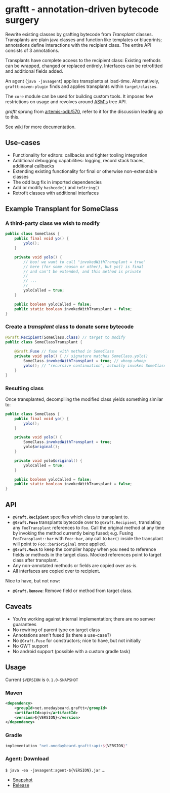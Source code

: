 # graftt - annotation-driven bytecode surgery 

Rewrite existing classes by grafting bytecode from *Transplant* classes. Transplants are
plain java classes and function like templates or blueprints; annotations define interactions
with the recipient class. The entire API consists of 3 annotations.

Transplants have complete access to the recipient class: Existing methods can be wrapped,
changed or replaced entirely. Interfaces can be retrofitted and additional fields added.
 
An agent (`java -javaagent`) applies transplants at load-time. Alternatively, 
`graftt-maven-plugin` finds and applies transplants within `target/classes`.  

The `core` module can be used for building custom tools. It imposes few restrictions on
usage and revolves around [ASM's](https://asm.ow2.io/) tree API. 

_graftt_ sprung from [artemis-odb/570](https://github.com/junkdog/artemis-odb/issues/570),
refer to it for the discussion leading up to this.

See [wiki](https://github.com/junkdog/graftt/wiki) for more documentation.

## Use-cases
- Functionality for editors: callbacks and tighter tooling integration
- Additional debugging capabilities: logging, record stack traces, additional callbacks
- Extending existing functionality for final or otherwise non-extendable classes
- The odd bug fix in imported dependencies
- Add or modify `hashcode()` and `toString()`
- Retrofit classes with additional interfaces 


## Example Transplant for SomeClass

### A third-party class we wish to modify

```java
public class SomeClass {
    public final void yo() {
        yolo();
    }

    private void yolo() {
        // boo! we want to call "invokedWithTransplant = true"
        // here (for some reason or other), but yo() is final
        // and can't be extended, and this method is private
        //
        // ...
        //
        yoloCalled = true;
    }

    public boolean yoloCalled = false;
    public static boolean invokedWithTransplant = false;
}
```

### Create a _transplant_ class to donate some bytecode 

```java
@Graft.Recipient(SomeClass.class) // target to modify
public class SomeClassTransplant {
    
    @Graft.Fuse // fuse with method in SomeClass
    private void yolo() { // signature matches SomeClass.yolo()
        SomeClass.invokedWithTransplant = true; // whoop-whoop 
        yolo(); // "recursive continuation", actually invokes SomeClass::yolo  
    }
}
```

### Resulting class

Once transplanted, decompiling the modified class yields something similar to:

```java
public class SomeClass {
    public final void yo() {
        yolo();
    }

    private void yolo() {
        SomeClass.invokedWithTransplant = true;
        yolo$original();
    }

    private void yolo$original() {
        yoloCalled = true;
    }

    public boolean yoloCalled = false;
    public static boolean invokedWithTransplant = false;
}
```


## API 

- **`@Graft.Recipient`** specifies which class to transplant to.
- **`@Graft.Fuse`** transplants bytecode over to `@Graft.Recipient`, translating any
  `FooTransplant` references to `Foo`. Call the original method at any time by invoking the
  method currently being fused; e.g. Fusing `FooTransplant::bar` with `Foo::bar`, any
  call to `bar()` inside the transplant will point to `Foo::bar$original` once applied.
- **`@Graft.Mock`** to keep the compiler happy when you need to reference fields or
  methods in the target class. Mocked references point to target class after transplant.
- Any non-annotated methods or fields are copied over as-is.
- All interfaces are copied over to recipient.

Nice to have, but not now:
- **`@Graft.Remove`**: Remove field or method from target class.

## Caveats
- You're working against internal implementation; there are no semver guarantees
- No rewiring of parent type on target class
- Annotations aren't fused (is there a use-case?)
- No `@Graft.Fuse` for constructors; nice to have, but not initially
- No GWT support
- No android support (possible with a custom gradle task)

## Usage

Current `$VERSION` is `0.1.0-SNAPSHOT`

### Maven

```xml
<dependency>
    <groupId>net.onedaybeard.graftt</groupId>
    <artifactId>api</artifactId>
    <version>${VERSION}</version>
</dependency>
```

### Gradle

```groovy
implementation "net.onedaybeard.graftt:api:${VERSION}"
```

### Agent: Download

`$ java -ea -javaagent:agent-${VERSION}.jar` ...

 - [Snapshot](https://oss.sonatype.org/content/repositories/snapshots/net/onedaybeard/graftt/agent/) 
 - [Release](http://repo1.maven.org/maven2/net/onedaybeard/graftt/agent) 
